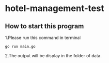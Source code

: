 # hotel-management-test

## How to start this program

1.Please run this command in terminal
```bash
go run main.go
```

2.The output will be display in the folder of data.
